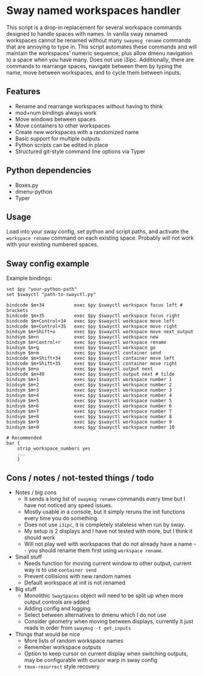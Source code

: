 # Sway named workspaces handler

This script is a drop-in replacement for several workspace commands designed to handle spaces with names.
In vanilla sway renamed workspaces cannot be renamed without many `swaymsg rename` commands
that are annoying to type in. This script automates these commands and will
maintain the workspaces' numeric sequence, plus allow dmenu navigation to a
space when you have many. Does not use i3ipc. Additionally, there are commands to rearrange spaces,
navigate between them by typing the name, move between workspaces, and to cycle them between inputs.

## Features
 - Rename and rearrange workspaces without having to think
 - mod+num bindings always work
 - Move windows between spaces
 - Move containers to other workspaces
 - Create new workspaces with a randomized name
 - Basic support for multiple outputs
 - Python scripts can be edited in place
 - Structured git-style command line options via Typer

## Python dependencies
 - Boxes.py
 - dmenu-python
 - Typer

## Usage
Load into your sway config, set python and script paths, and activate the `workspace rename` command on each existing space. Probably will not work with your existing numbered spaces.

## Sway config example

Example bindings:

```
set $py "your-python-path"
set $swayctl "path-to-swayctl.py"

bindcode $m+34           exec $py $swayctl workspace focus left # brackets
bindcode $m+35           exec $py $swayctl workspace focus right
bindcode $m+Control+34   exec $py $swayctl workspace move left
bindcode $m+Control+35   exec $py $swayctl workspace move right
bindsym $m+Shift+o       exec $py $swayctl workspace move next_output
bindsym $m+n             exec $py $swayctl workspace new
bindsym $m+Control+r     exec $py $swayctl workspace rename
bindsym $m+g             exec $py $swayctl workspace go
bindsym $m+m             exec $py $swayctl container send
bindcode $m+Shift+34     exec $py $swayctl container move left
bindcode $m+Shift+35     exec $py $swayctl container move right
bindsym $m+o             exec $py $swayctl output next
bindcode $m+49           exec $py $swayctl output next # tilde
bindsym $m+1             exec $py $swayctl workspace number 1
bindsym $m+2             exec $py $swayctl workspace number 2
bindsym $m+3             exec $py $swayctl workspace number 3
bindsym $m+4             exec $py $swayctl workspace number 4
bindsym $m+5             exec $py $swayctl workspace number 5
bindsym $m+6             exec $py $swayctl workspace number 6
bindsym $m+7             exec $py $swayctl workspace number 7
bindsym $m+8             exec $py $swayctl workspace number 8
bindsym $m+9             exec $py $swayctl workspace number 9
bindsym $m+0             exec $py $swayctl workspace number 10

# Recommended
bar {
    strip_workspace_numbers yes
    ...
    }
```


## Cons / notes / not-tested things / todo
 - Notes / big cons
    - It sends a long list of `swaymsg rename` commands every time but I have not noticed any speed issues.
    - Mostly usable in a console, but it simply reruns the init functions every time you do something.
    - Does not use `i3ipc`, it is completely stateless when run by sway.
    - My setup is 2 displays and I have not tested with more, but I think it should work
    - Will not play well with workspaces that do not already have a name -- you should rename them first using `workspace rename`.
 - Small stuff
    - Needs function for moving current window to other output, current way is to use `container send`
    - Prevent collisions with new random names
    - Default workspace at init is not renamed
 - Big stuff
    - Monolithic `SwaySpaces` object will need to be split up when more output controls are added
    - Adding config and logging
    - Select between alternatives to dmenu which I do not use
    - Consider geometry when moving between displays, currently it just reads in order from `swaymsg -t get_inputs`
 - Things that would be nice
    - More lists of random workspace names
    - Remember workspace outputs
    - Option to keep cursor on current display when switching outputs, may be configurable with cursor warp in sway config
    - `tmux-resurrect` style recovery
